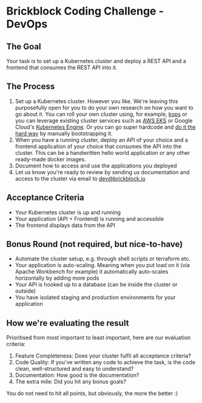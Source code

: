 # Brickblock Coding Challenge - DevOps

## The Goal
Your task is to set up a Kubernetes cluster and deploy a REST API and a frontend that consumes the REST API into it.

## The Process
1. Set up a Kubernetes cluster. However you like. We're leaving this purposefully open for you to do your own research on how you want to go about it. You can roll your own cluster using, for example, [kops](https://github.com/kubernetes/kops) or you can leverage existing cluster services such as [AWS EKS](https://aws.amazon.com/eks/) or Google Cloud's [Kubernetes Engine](https://cloud.google.com/kubernetes-engine/). Or you can go super hardcode and [do it the hard way](https://github.com/kelseyhightower/kubernetes-the-hard-way) by manually bootstrapping it.
1. When you have a running cluster, deploy an API of your choice and a frontend application of your choice that consumes the API into the cluster. This can be a handwritten hello world application or any other ready-made docker images.
1. Document how to access and use the applications you deployed
1. Let us know you're ready to review by sending us documentation and access to the cluster via email to dev@brickblock.io

## Acceptance Criteria
* Your Kubernetes cluster is up and running
* Your application (API + Frontend) is running and accessible
* The frontend displays data from the API


## Bonus Round (not required, but nice-to-have)
* Automate the cluster setup, e.g. through shell scripts or terraform etc.
* Your application is auto-scaling. Meaning when you put load on it (via Apache Workbench for example) it automatically auto-scales horizontally by adding more pods
* Your API is hooked up to a database (can be inside the cluster or outside)
* You have isolated staging and production environments for your application

## How we're evaluating the result
Prioritised from most important to least important, here are our evaluation criteria:

1. Feature Completeness: Does your cluster fulfil all acceptance criteria?
1. Code Quality: If you've written any code to achieve the task, is the code clean, well-structured and easy to understand?
1. Documentation: How good is the documentation?
1. The extra mile: Did you hit any bonus goals?

You do not need to hit all points, but obviously, the more the better :)